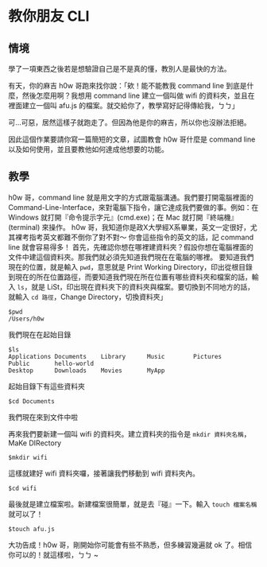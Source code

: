 # 教你朋友 CLI
## 情境
學了一項東西之後若是想驗證自己是不是真的懂，教別人是最快的方法。

有天，你的麻吉 h0w 哥跑來找你說：「欸！能不能教我 command line 到底是什麼，然後怎麼用啊？我想用 command line 建立一個叫做 wifi 的資料夾，並且在裡面建立一個叫 afu.js 的檔案。就交給你了，教學寫好記得傳給我，ㄅㄅ」

可...可惡，居然這樣子就跑走了。但因為他是你的麻吉，所以你也沒辦法拒絕。

因此這個作業要請你寫一篇簡短的文章，試圖教會 h0w 哥什麼是 command line 以及如何使用，並且要教他如何達成他想要的功能。

## 教學
h0w 哥，command line 就是用文字的方式跟電腦溝通。我們要打開電腦裡面的 Command-Line-Interface，來對電腦下指令，讓它達成我們要做的事。例如：在 Windows 就打開『命令提示字元』(cmd.exe)；在 Mac 就打開『終端機』(terminal) 來操作。
h0w 哥，我知道你是政X大學經X系畢業，英文一定很好，尤其裸考指考英文都難不倒你了對不對～ 你會這些指令的英文的話，記 command line 就會容易得多！
首先，先確認你想在哪裡建資料夾？假設你想在電腦裡面的文件中建這個資料夾。那我們就必須先知道我們現在在電腦的哪裡。
要知道我們現在的位置，就是輸入 `pwd`，意思就是 Print Working Directory，印出從根目錄到現在的所在位置路徑，而要知道我們現在所在位置有哪些資料夾和檔案的話，輸入 `ls`，就是 LiSt，印出現在資料夾下的資料夾與檔案。要切換到不同地方的話，就輸入 `cd 路徑`，Change Directory，切換資料夾」

```
$pwd
/Users/h0w
```
我們現在在起始目錄

```
$ls
Applications Documents    Library      Music        Pictures     Public       hello-world
Desktop      Downloads    Movies       MyApp
```
起始目錄下有這些資料夾

```
$cd Documents
```
我們現在來到文件中啦

再來我們要新建一個叫 wifi 的資料夾。建立資料夾的指令是 `mkdir 資料夾名稱`，MaKe DIRectory

```
$mkdir wifi
```
這樣就建好 wifi 資料夾囉，接著讓我們移動到 wifi 資料夾內。

```
$cd wifi
```
最後就是建立檔案啦。新建檔案很簡單，就是去『碰』一下。輸入 `touch 檔案名稱` 就可以了！

```
$touch afu.js
```
大功告成！h0w 哥，剛開始你可能會有些不熟悉，但多練習幾遍就 ok 了。相信你可以的！就這樣啦，ㄅㄅ ~